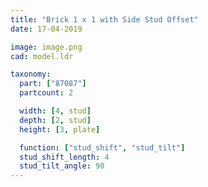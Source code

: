 ```yaml
---
title: "Brick 1 x 1 with Side Stud Offset"
date: 17-04-2019

image: image.png
cad: model.ldr

taxonomy:
  part: ["87087"]
  partcount: 2

  width: [4, stud]
  depth: [2, stud]
  height: [3, plate]

  function: ["stud_shift", "stud_tilt"]
  stud_shift_length: 4
  stud_tilt_angle: 90
---
```

